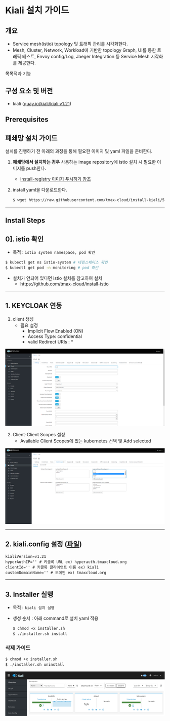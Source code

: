 
# Kiali 설치 가이드

## 개요

- Service mesh(istio) topology 및 트래픽 관리를 시각화한다.
- Mesh, Cluster, Network, Workload에 기반한 topology Graph, UI를 통한 트래픽 테스트, Envoy config/Log, Jaeger Integration 등 Service Mesh 시각화를 제공한다.

목목적과 기능 

## 구성 요소 및 버전

* kiali ([quay.io/kiali/kiali:v1.21](https://quay.io/repository/kiali/kiali?tab=tags))


## Prerequisites

## 폐쇄망 설치 가이드
설치를 진행하기 전 아래의 과정을 통해 필요한 이미지 및 yaml 파일을 준비한다.
1. **폐쇄망에서 설치하는 경우** 사용하는 image repository에 istio 설치 시 필요한 이미지를 push한다.

    - [install-registry 이미지 푸시하기 참조](https://github.com/tmax-cloud/install-registry/blob/5.0/podman.md)
2. install yaml을 다운로드한다.
    ```bash    
    $ wget https://raw.githubusercontent.com/tmax-cloud/install-kiali/5.0/yaml/kiali.yaml
    ```

---

## Install Steps

## 0]. istio 확인

* 목적 : `istio system namespace, pod 확인`

```bash
$ kubectl get ns istio-system # 네임스페이스 확인
$ kubectl get pod -n monitoring # pod 확인
```

* 설치가 안되어 있다면 istio 설치를 참고하여 설치
  * https://github.com/tmax-cloud/install-istio

---

## 1. KEYCLOAK 연동

1. client 생성
   - 필요 설정
     - Implicit Flow Enabled (ON)
     - Access Type: confidential
     - valid Redirect URIs : *

![image](figure/1-client.png)

2. Client-Client Scopes 설정
   - Available Client Scopes에 있는 kubernetes 선택 및 Add selected

![image](figure/2-clientScope.png)

---

## 2. kiali.config 설정 ([파일](./kiali.config))

   ```config
   kialiVersion=v1.21
   hyperAuthIP='' # 키클록 URL ex) hyperauth.tmaxcloud.org
   clientId='' # 키클록 클라이언트 이름 ex) kiali
   customDomainName='' # 도메인 ex) tmaxcloud.org
   ```

---

## 3. Installer 실행

* 목적 : `kiali 설치 실행 `

* 생성 순서 : 아래 command로 설치 yaml 적용
   ```bash
   $ chmod +x installer.sh
   $ ./installer.sh install
   ```

### 삭제 가이드

```bash
$ chmod +x installer.sh
$ ./installer.sh uninstall
```



![image](figure/kiali-ui.png)
